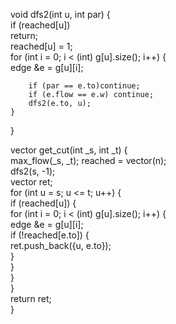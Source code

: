 void dfs2(int u, int par) {  
    if (reached[u])  
        return;  
    reached[u] = 1;  
    for (int i = 0; i < (int) g[u].size(); i++) {  
        edge &e = g[u][i];  
  
        if (par == e.to)continue;  
        if (e.flow == e.w) continue;  
        dfs2(e.to, u);  
    }  
}  
  
vector<ii > get_cut(int _s, int _t) {  
    max_flow(_s, _t);
    reached = vector<int>(n);  
    dfs2(s, -1);  
    vector<ii > ret;  
    for (int u = s; u <= t; u++) {  
        if (reached[u]) {  
            for (int i = 0; i < (int) g[u].size(); i++) {  
                edge &e = g[u][i];  
                if (!reached[e.to]) {  
                    ret.push_back({u, e.to});  
                }  
            }  
        }  
    }  
    return ret;  
}
